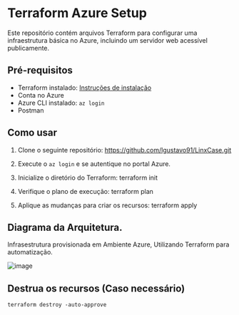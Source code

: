 # Terraform Azure Setup

Este repositório contém arquivos Terraform para configurar uma infraestrutura básica no Azure, incluindo um servidor web acessível publicamente.

## Pré-requisitos

- Terraform instalado: [Instruções de instalação](https://learn.hashicorp.com/tutorials/terraform/install-cli)
- Conta no Azure
- Azure CLI instalado: `az login`
- Postman

## Como usar

1. Clone o seguinte repositório:
   https://github.com/lgustavo91/LinxCase.git

2. Execute o `az login` e se autentique no portal Azure.

2. Inicialize o diretório do Terraform:
    terraform init

3. Verifique o plano de execução:
    terraform plan

4. Aplique as mudanças para criar os recursos:
    terraform apply


## Diagrama da Arquitetura.

Infrasestrutura provisionada em Ambiente Azure, Utilizando Terraform para automatização.

![image](https://github.com/lgustavo91/LinxCase/assets/52268689/cb902c37-bf62-4ab9-ac5f-6c331cf153be)



## Destrua os recursos (Caso necessário)
    terraform destroy -auto-approve

